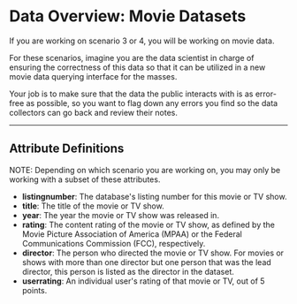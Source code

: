 # Data Overview: Movie Datasets

If you are working on scenario 3 or 4, you will be working on movie data.

For these scenarios, imagine you are the data scientist in charge of ensuring the correctness of this data so that it can be utilized in a new movie data querying interface for the masses. 

Your job is to make sure that the data the public interacts with is as error-free as possible, so you want to flag down any errors you find so the data collectors can go back and review their notes.

---

## **Attribute Definitions**
NOTE: Depending on which scenario you are working on, you may only be working with a subset of these attributes.
- **listingnumber**: The database's listing number for this movie or TV show.
- **title**: The title of the movie or TV show.
- **year**: The year the movie or TV show was released in.
- **rating**: The content rating of the movie or TV show, as defined by the Movie Picture Association of America (MPAA) or the Federal Communications Commission (FCC), respectively.
- **director**: The person who directed the movie or TV show. For movies or shows with more than one director but one person that was the lead director, this person is listed as the director in the dataset.
- **userrating**: An individual user's rating of that movie or TV, out of 5 points.
